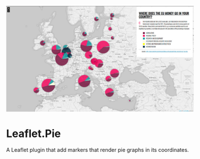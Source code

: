 ![Snapshot of example](example/snapshot.jpg)

# Leaflet.Pie
A Leaflet plugin that add markers that render pie graphs in its coordinates.
